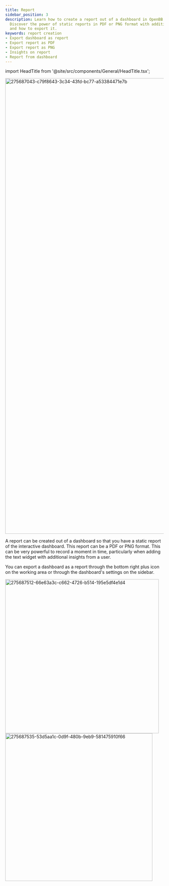 ```yaml
---
title: Report
sidebar_position: 3
description: Learn how to create a report out of a dashboard in OpenBB Terminal Pro.
  Discover the power of static reports in PDF or PNG format with additional insights
  and how to export it.
keywords: report creation
- Export dashboard as report
- Export report as PDF
- Export report as PNG
- Insights on report
- Report from dashboard
---
```


import HeadTitle from '@site/src/components/General/HeadTitle.tsx';

<HeadTitle title="Report | OpenBB Terminal Pro Docs" />

<img width="1443" alt="275687043-c79f8643-3c34-43fd-bc77-a53384471e7b" src="https://github.com/OpenBB-finance/OpenBBTerminal/assets/25267873/9360faa9-1a46-43f9-8568-490ef5c1c5a1"/>

A report can be created out of a dashboard so that you have a static report of the interactive dashboard. This report can be a PDF or PNG format. This can be very powerful to record a moment in time, particularly when adding the text widget with additional insights from a user.

You can export a dashboard as a report through the bottom right plus icon on the working area or through the dashboard's settings on the sidebar.

<img width="488" alt="275687512-66e63a3c-c662-4726-b514-195e5df4e1d4" src="https://github.com/OpenBB-finance/OpenBBTerminal/assets/25267873/1719ff82-ee3a-4b09-b355-2dbfe87d9876"/>

<img width="468" alt="275687535-53d5aa1c-0d9f-480b-9eb9-581475910f66" src="https://github.com/OpenBB-finance/OpenBBTerminal/assets/25267873/3ef84135-eef3-4f70-9376-2ab5b24e48bc"/>
